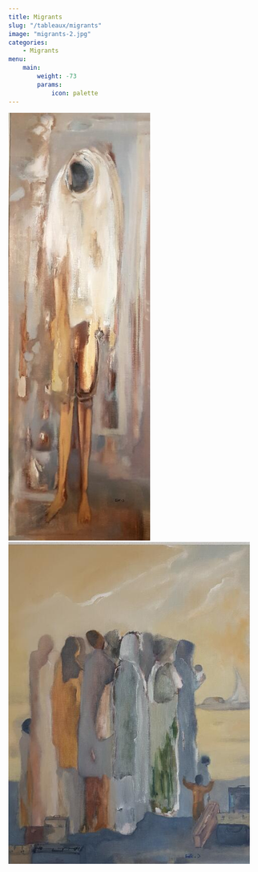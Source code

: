 ```yaml
---
title: Migrants
slug: "/tableaux/migrants"
image: "migrants-2.jpg"
categories:
    - Migrants
menu:
    main: 
        weight: -73
        params:
            icon: palette
---
```


![](migrants-1.jpg) ![Migrants](migrants-2.jpg) 



